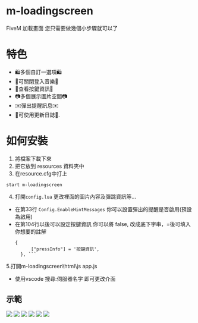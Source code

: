 # m-loadingscreen
FiveM 加載畫面 您只需要做幾個小步驟就可以了


# 特色

* 🛍️多個自訂一選項🛍️
* 🚫可關閉登入音樂🚫
* 📱查看按鍵資訊📱
* 📷多個展示圖片空間📷
* ✉️彈出提醒訊息✉️
* 🧾可使用更新日誌🧾.


# 如何安裝
1. 將檔案下載下來 
2. 把它放到 resources 資料夾中 
3. 在resource.cfg中打上

```
start m-loadingscreen 
```

4. 打開`config.lua` 更改裡面的圖片內容及彈跳資訊等...
* 在第33行 `Config.EnableHintMessages` 你可以設置彈出的提醒是否啟用(預設為啟用)
* 在第104行以後可以設定按鍵資訊 你可以將 false, 改成底下字串，=後可填入你想要的註解
  ```
  {
        ["pressInfo"] = '按鍵資訊',
    }, ```
5.打開m-loadingscreen\html\js app.js

* 使用vscode 搜尋:伺服器名字 即可更改介面

## 示範
<img src="https://i.imgur.com/95FLC1l.jpg">
<img src="https://i.imgur.com/zxFHH29.png">
<img src="https://i.imgur.com/JKb0oIi.jpg">
<img src="https://i.imgur.com/3mCOUw0.jpg">
<img src="https://i.imgur.com/ZiHFQXU.jpg">
<img src="https://i.imgur.com/4LDWqkI.jpg">

